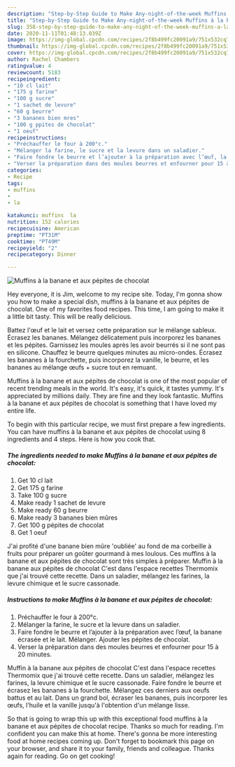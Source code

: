 ```yaml
---
description: "Step-by-Step Guide to Make Any-night-of-the-week Muffins à la banane et aux pépites de chocolat"
title: "Step-by-Step Guide to Make Any-night-of-the-week Muffins à la banane et aux pépites de chocolat"
slug: 358-step-by-step-guide-to-make-any-night-of-the-week-muffins-a-la-banane-et-aux-pepites-de-chocolat
date: 2020-11-11T01:48:13.039Z
image: https://img-global.cpcdn.com/recipes/2f8b499fc20091a9/751x532cq70/muffins-a-la-banane-et-aux-pepites-de-chocolat-photo-principale-de-la-recette.jpg
thumbnail: https://img-global.cpcdn.com/recipes/2f8b499fc20091a9/751x532cq70/muffins-a-la-banane-et-aux-pepites-de-chocolat-photo-principale-de-la-recette.jpg
cover: https://img-global.cpcdn.com/recipes/2f8b499fc20091a9/751x532cq70/muffins-a-la-banane-et-aux-pepites-de-chocolat-photo-principale-de-la-recette.jpg
author: Rachel Chambers
ratingvalue: 4
reviewcount: 5183
recipeingredient:
- "10 cl lait"
- "175 g farine"
- "100 g sucre"
- "1 sachet de levure"
- "60 g beurre"
- "3 bananes bien mres"
- "100 g ppites de chocolat"
- "1 oeuf"
recipeinstructions:
- "Préchauffer le four à 200°c."
- "Mélanger la farine, le sucre et la levure dans un saladier."
- "Faire fondre le beurre et l’ajouter à la préparation avec l’œuf, la banane écrasée et le lait. Mélanger. Ajouter les pépites de chocolat."
- "Verser la préparation dans des moules beurres et enfourner pour 15 à 20 minutes."
categories:
- Recipe
tags:
- muffins
- 
- la

katakunci: muffins  la 
nutrition: 152 calories
recipecuisine: American
preptime: "PT31M"
cooktime: "PT49M"
recipeyield: "2"
recipecategory: Dinner

---
```



![Muffins à la banane et aux pépites de chocolat](https://img-global.cpcdn.com/recipes/2f8b499fc20091a9/751x532cq70/muffins-a-la-banane-et-aux-pepites-de-chocolat-photo-principale-de-la-recette.jpg)

Hey everyone, it is Jim, welcome to my recipe site. Today, I'm gonna show you how to make a special dish, muffins à la banane et aux pépites de chocolat. One of my favorites food recipes. This time, I am going to make it a little bit tasty. This will be really delicious.

Battez l&#39;œuf et le lait et versez cette préparation sur le mélange sableux. Écrasez les bananes. Mélangez délicatement puis incorporez les bananes et les pépites. Garnissez les moules après les avoir beurrés si il ne sont pas en silicone. Chauffez le beurre quelques minutes au micro-ondes. Écrasez les bananes à la fourchette, puis incorporez la vanille, le beurre, et les bananes au mélange œufs + sucre tout en remuant.

Muffins à la banane et aux pépites de chocolat is one of the most popular of recent trending meals in the world. It's easy, it's quick, it tastes yummy. It's appreciated by millions daily. They are fine and they look fantastic. Muffins à la banane et aux pépites de chocolat is something that I have loved my entire life.


To begin with this particular recipe, we must first prepare a few ingredients. You can have muffins à la banane et aux pépites de chocolat using 8 ingredients and 4 steps. Here is how you cook that.

<!--inarticleads1-->

##### The ingredients needed to make Muffins à la banane et aux pépites de chocolat:

1. Get 10 cl lait
1. Get 175 g farine
1. Take 100 g sucre
1. Make ready 1 sachet de levure
1. Make ready 60 g beurre
1. Make ready 3 bananes bien mûres
1. Get 100 g pépites de chocolat
1. Get 1 oeuf


J&#39;ai profité d&#39;une banane bien mûre &#39;oubliée&#39; au fond de ma corbeille à fruits pour préparer un goûter gourmand à mes loulous. Ces muffins à la banane et aux pépites de chocolat sont très simples à préparer. Muffin à la banane aux pépites de chocolat C&#39;est dans l&#39;espace recettes Thermomix que j&#39;ai trouvé cette recette. Dans un saladier, mélangez les farines, la levure chimique et le sucre cassonade. 

<!--inarticleads2-->

##### Instructions to make Muffins à la banane et aux pépites de chocolat:

1. Préchauffer le four à 200°c.
1. Mélanger la farine, le sucre et la levure dans un saladier.
1. Faire fondre le beurre et l’ajouter à la préparation avec l’œuf, la banane écrasée et le lait. Mélanger. Ajouter les pépites de chocolat.
1. Verser la préparation dans des moules beurres et enfourner pour 15 à 20 minutes.


Muffin à la banane aux pépites de chocolat C&#39;est dans l&#39;espace recettes Thermomix que j&#39;ai trouvé cette recette. Dans un saladier, mélangez les farines, la levure chimique et le sucre cassonade. Faire fondre le beurre et écrasez les bananes à la fourchette. Mélangez ces derniers aux oeufs battus et au lait. Dans un grand bol, écraser les bananes, puis incorporer les œufs, l&#39;huile et la vanille jusqu&#39;à l&#39;obtention d&#39;un mélange lisse. 

So that is going to wrap this up with this exceptional food muffins à la banane et aux pépites de chocolat recipe. Thanks so much for reading. I'm confident you can make this at home. There's gonna be more interesting food at home recipes coming up. Don't forget to bookmark this page on your browser, and share it to your family, friends and colleague. Thanks again for reading. Go on get cooking!

